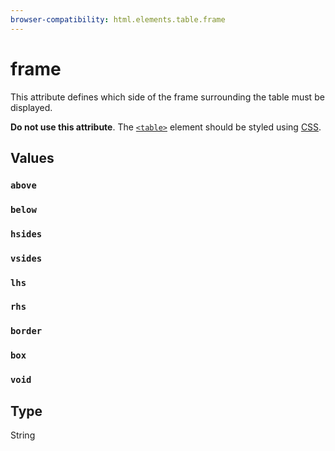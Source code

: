 ```yaml
---
browser-compatibility: html.elements.table.frame
---
```


# frame

This attribute defines which side of the frame surrounding the table must be displayed.
  
**Do not use this attribute**. The [`<table>`](https://developer.mozilla.org/en-US/docs/Web/HTML/Element/table) element should be styled using [CSS](https://developer.mozilla.org/en-US/docs/CSS).

## Values

### `above`

### `below`

### `hsides`

### `vsides`

### `lhs`

### `rhs`

### `border`

### `box`

### `void`

## Type

String
